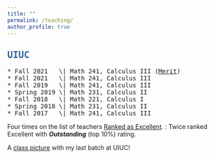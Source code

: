 ```yaml
---
title: ""
permalink: /teaching/
author_profile: true
---
```

<script type="text/javascript"
  src="https://www.maths.nottingham.ac.uk/plp/pmadw/LaTeXMathML.js">
 </script>

## <kbd id="TeachUIUC"><a href="#TeachUIUC" style="text-decoration: none; color: #326496">UIUC</a></kbd>

<pre>
* Fall 2021   \| Math 241, Calculus III (<a href="https://merit.illinois.edu/about-merit/" target="_blank">Merit</a>)
* Fall 2021   \| Math 241, Calculus III
* Fall 2019   \| Math 241, Calculus III
* Spring 2019 \| Math 231, Calculus II
* Fall 2018   \| Math 221, Calculus I 
* Spring 2018 \| Math 231, Calculus II 
* Fall 2017   \| Math 241, Calculus III 
</pre>

Four times on the list of teachers <a href="https://citl.illinois.edu/citl-101/measurement-evaluation/teaching-evaluation/teaching-evaluations-(ices)/teachers-ranked-as-excellent" target="_blank"> Ranked as Excellent</a>.
  : Twice ranked Excellent with <b>_Outstanding_</b> (top 10%) rating. 

A <a href="http://neerbhardwaj.github.io/images/Merit.jpg" target="_blank">class picture</a> with my last batch at UIUC! 

  

  





  


  
